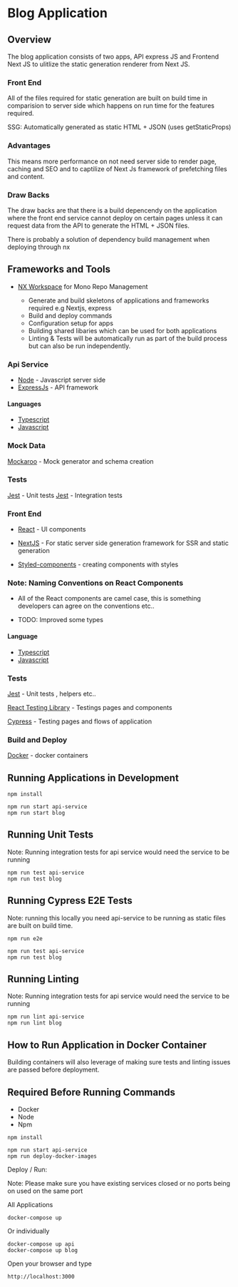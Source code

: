 

# Blog Application

## Overview

The blog application consists of two apps, API express JS and Frontend Next JS to ulitlize the static generation renderer from Next JS.

### Front End 
All of the files required for static generation are built on build time in comparision to server side which happens on run time for the features required.

SSG:  Automatically generated as static HTML + JSON (uses getStaticProps)

### Advantages 

This means more performance on not need server side  to render page, caching and SEO and to captilize of Next Js framework of prefetching files and content.

### Draw Backs 
The draw backs are that there is a build depencendy on the application where the front end service cannot deploy on certain pages unless it can request data from the API to generate the HTML + JSON files.


There is probably a solution of dependency build management when deploying through nx

## Frameworks and Tools 

- [NX Workspace](https://nx.dev) for Mono Repo Management 

  * Generate and build skeletons of applications and frameworks required e.g Nextjs, express  
  * Build and deploy commands 
  * Configuration setup for apps 
  * Building shared libaries which can be used for both applications
  * Linting & Tests will be automatically run as part of the build process but can also be run independently.

### Api Service 

- [Node](https://www.typescriptlang.org/) - Javascript server side 
- [ExpressJs](https://expressjs.com/) - API 
framework 

#### Languages
- [Typescript](https://www.typescriptlang.org/) 
- [Javascript](https://www.javascript.com/) 

### Mock Data 

[Mockaroo](https://www.mockaroo.com) - Mock generator and schema creation 

### Tests

[Jest](https://jestjs.io/) - Unit tests
[Jest](https://www.mockaroo.com) - Integration tests

### Front End

- [React](https://reactjs.org/) - UI components
- [NextJS](https://nextjs.org/) - For static server side generation framework for SSR and static generation

- [Styled-components](https://styled-components.com/docs/api) - creating components with styles 

### Note: Naming Conventions on React Components 
- All of the React components are camel case, this is something developers can agree on the conventions etc.. 

- TODO: Improved some types  

#### Language 
- [Typescript](https://www.typescriptlang.org/) 
- [Javascript](https://www.javascript.com/) 

### Tests

[Jest](https://jestjs.io/) - Unit tests , helpers etc..

[React Testing Library](https://testing-library.com/docs/react-testing-library/intro/) - Testings pages and components 

[Cypress](https://docs.cypress.io/guides/overview/why-cypress) - Testing pages and flows of application

### Build and Deploy

[Docker](https://docs.docker.com/) - docker containers

## Running Applications in Development 

```
npm install
```
```
npm run start api-service
npm run start blog
```
## Running Unit Tests

Note: Running integration tests for api service would need the service to be running

```
npm run test api-service
npm run test blog
```

## Running Cypress E2E Tests

Note: running this locally you need api-service to be running as static files are built on build time.

```
npm run e2e
```

```
npm run test api-service
npm run test blog
```

## Running Linting

Note: Running integration tests for api service would need the service to be running

```
npm run lint api-service
npm run lint blog
```

## How to Run Application in Docker Container  

Building containers will also leverage of making sure tests and linting issues are passed before deployment. 

## Required Before Running Commands 

* Docker 
* Node 
* Npm

```
npm install
```

```
npm run start api-service
npm run deploy-docker-images
```

Deploy / Run:

Note: Please make sure you have existing services closed or no ports being on used on the same port

All Applications
```
docker-compose up
```
Or individually

```
docker-compose up api
docker-compose up blog
```

Open your browser and type 

```
http://localhost:3000
```
